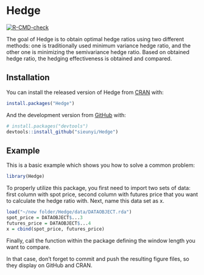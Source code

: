 
<!-- README.md is generated from README.Rmd. Please edit that file -->

# Hedge

<!-- badges: start -->

[![R-CMD-check](https://github.com/sieunyi/Hedge/workflows/R-CMD-check/badge.svg)](https://github.com/sieunyi/Hedge/actions)
<!-- badges: end -->

The goal of Hedge is to obtain optimal hedge ratios using two different
methods: one is traditionally used minimum variance hedge ratio, and the
other one is minimizing the semivariance hedge ratio. Based on obtained
hedge ratio, the hedging effectiveness is obtained and compared.

## Installation

You can install the released version of Hedge from
[CRAN](https://CRAN.R-project.org) with:

``` r
install.packages("Hedge")
```

And the development version from [GitHub](https://github.com/) with:

``` r
# install.packages("devtools")
devtools::install_github("sieunyi/Hedge")
```

## Example

This is a basic example which shows you how to solve a common problem:

``` r
library(Hedge)
```

To properly utilize this package, you first need to import two sets of
data: first column with spot price, second column with futures price
that you want to calculate the hedge ratio with. Next, name this data
set as x.

``` r
load("~/new folder/Hedge/data/DATAOBJECT.rda")
spot_price = DATAOBJECT$...3
futures_price = DATAOBJECT$...4
x = cbind(spot_price, futures_price)
```

Finally, call the function within the package defining the window length
you want to compare.

In that case, don’t forget to commit and push the resulting figure
files, so they display on GitHub and CRAN.
